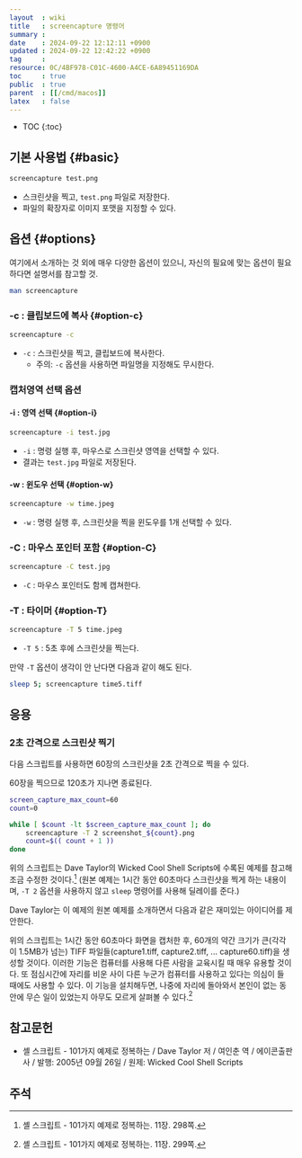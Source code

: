 ```yaml
---
layout  : wiki
title   : screencapture 명령어
summary : 
date    : 2024-09-22 12:12:11 +0900
updated : 2024-09-22 12:42:22 +0900
tag     : 
resource: 0C/4BF978-C01C-4600-A4CE-6A89451169DA
toc     : true
public  : true
parent  : [[/cmd/macos]]
latex   : false
---
```

* TOC
{:toc}

## 기본 사용법 {#basic}

```bash
screencapture test.png
```

- 스크린샷을 찍고, `test.png` 파일로 저장한다.
- 파일의 확장자로 이미지 포맷을 지정할 수 있다.

## 옵션 {#options}

여기에서 소개하는 것 외에 매우 다양한 옵션이 있으니, 자신의 필요에 맞는 옵션이 필요하다면 설명서를 참고할 것.

```bash
man screencapture
```

### -c : 클립보드에 복사 {#option-c}

```bash
screencapture -c
```

- `-c` : 스크린샷을 찍고, 클립보드에 복사한다.
    - 주의: `-c` 옵션을 사용하면 파일명을 지정해도 무시한다.

### 캡처영역 선택 옵션
#### -i : 영역 선택 {#option-i}

```bash
screencapture -i test.jpg
```

- `-i` : 명령 실행 후, 마우스로 스크린샷 영역을 선택할 수 있다.
- 결과는 `test.jpg` 파일로 저장된다.

#### -w : 윈도우 선택 {#option-w}

```bash
screencapture -w time.jpeg
```

- `-w` : 명령 실행 후, 스크린샷을 찍을 윈도우를 1개 선택할 수 있다.

### -C : 마우스 포인터 포함 {#option-C}

```bash
screencapture -C test.jpg
```

- `-C` : 마우스 포인터도 함께 캡쳐한다.

### -T : 타이머 {#option-T}

```bash
screencapture -T 5 time.jpeg
```

- `-T 5` : 5초 후에 스크린샷을 찍는다.

만약 `-T` 옵션이 생각이 안 난다면 다음과 같이 해도 된다.

```bash
sleep 5; screencapture time5.tiff
```

## 응용

### 2초 간격으로 스크린샷 찍기

다음 스크립트를 사용하면 60장의 스크린샷을 2초 간격으로 찍을 수 있다.

60장을 찍으므로 120초가 지나면 종료된다.

```bash
screen_capture_max_count=60
count=0

while [ $count -lt $screen_capture_max_count ]; do
    screencapture -T 2 screenshot_${count}.png
    count=$(( count + 1 ))
done
```

위의 스크립트는 Dave Taylor의 Wicked Cool Shell Scripts에 수록된 예제를 참고해 조금 수정한 것이다.[^wicked-298]
(원본 예제는 1시간 동안 60초마다 스크린샷을 찍게 하는 내용이며, `-T 2` 옵션을 사용하지 않고 `sleep` 명령어를 사용해 딜레이를 준다.)

Dave Taylor는 이 예제의 원본 예제를 소개하면서 다음과 같은 재미있는 아이디어를 제안한다.

>
위의 스크립트는 1시간 동안 60초마다 화면을 캡처한 후,
60개의 약간 크기가 큰(각각이 1.5MB가 넘는) TIFF 파일들(capture1.tiff, capture2.tiff, ... capture60.tiff)을 생성할 것이다.
이러한 기능은 컴퓨터를 사용해 다른 사람을 교육시킬 때 매우 유용할 것이다.
또 점심시간에 자리를 비운 사이 다른 누군가 컴퓨터를 사용하고 있다는 의심이 들 때에도 사용할 수 있다.
이 기능을 설치해두면, 나중에 자리에 돌아와서 본인이 없는 동안에 무슨 일이 있었는지 아무도 모르게 살펴볼 수 있다.[^wicked-299]


## 참고문헌

- 셸 스크립트 - 101가지 예제로 정복하는 / Dave Taylor 저 / 여인춘 역 / 에이콘출판사 / 발행: 2005년 09월 26일 / 원제: Wicked Cool Shell Scripts

## 주석

[^wicked-298]: 셸 스크립트 - 101가지 예제로 정복하는. 11장. 298쪽.
[^wicked-299]: 셸 스크립트 - 101가지 예제로 정복하는. 11장. 299쪽.

